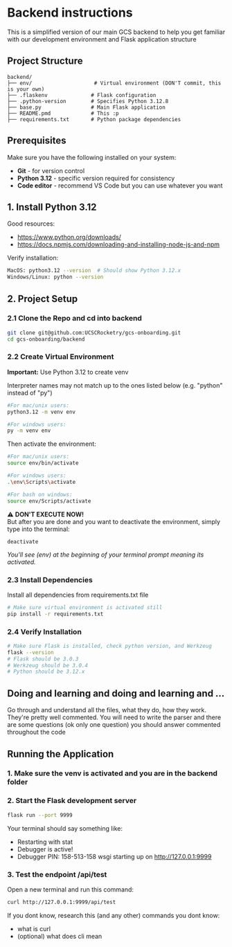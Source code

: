 # Backend instructions
This is a simplified version of our main GCS backend to help you get familiar with our development environment and Flask application structure

## Project Structure

```
backend/
├── env/                    # Virtual environment (DON'T commit, this is your own)
├── .flaskenv              # Flask configuration
├── .python-version        # Specifies Python 3.12.8
├── base.py                # Main Flask application
├── README.pmd             # This :p
├── requirements.txt       # Python package dependencies
```


## Prerequisites

Make sure you have the following installed on your system:

- **Git** - for version control
- **Python 3.12** - specific version required for consistency
- **Code editor** - recommend VS Code but you can use whatever you want 

## 1. Install Python 3.12

Good resources:
* https://www.python.org/downloads/
* https://docs.npmjs.com/downloading-and-installing-node-js-and-npm

Verify installation:
```bash
MacOS: python3.12 --version  # Should show Python 3.12.x
Windows/Linux: python --version
```

## 2. Project Setup

### 2.1 Clone the Repo and cd into backend
```bash
git clone git@github.com:UCSCRocketry/gcs-onboarding.git
cd gcs-onboarding/backend
```

### 2.2 Create Virtual Environment
**Important:** Use Python 3.12 to create venv

Interpreter names may not match up to the ones listed below (e.g. "python" instead of "py")
```bash
#For mac/unix users: 
python3.12 -m venv env

#For windows users: 
py -m venv env
```
Then activate the environment:
```bash 
#For mac/unix users: 
source env/bin/activate

#For windows users: 
.\env\Scripts\activate

#For bash on windows: 
source env/Scripts/activate
```

⚠️ **DON'T EXECUTE NOW!**  
But after you are done and you want to deactivate the environment, simply type into the terminal:
```
deactivate
```

*You'll see (env) at the beginning of your terminal prompt meaning its activated.*


### 2.3 Install Dependencies
Install all dependencies from requirements.txt file
```bash
# Make sure virtual environment is activated still
pip install -r requirements.txt
```

### 2.4 Verify Installation
```bash
# Make sure Flask is installed, check python version, and Werkzeug
flask --version 
# Flask should be 3.0.3
# Werkzeug should be 3.0.4 
# Python should be 3.12.x

```

## Doing and learning and doing and learning and ...
Go through and understand all the files, what they do, how they work. They're pretty well commented. You will need to write the parser and there are some questions (ok only one question) you should answer commented throughout the code


## Running the Application

### 1. Make sure the venv is activated and you are in the backend folder

### 2. Start the Flask development server
```bash
flask run --port 9999
```
Your terminal should say something like:
 * Restarting with stat
 * Debugger is active!
 * Debugger PIN: 158-513-158
 wsgi starting up on http://127.0.0.1:9999

### 3. Test the endpoint /api/test 
Open a new terminal and run this command: 

```bash
curl http://127.0.0.1:9999/api/test
```

If you dont know, research this (and any other) commands you dont know:
* what is curl
* (optional) what does cli mean  